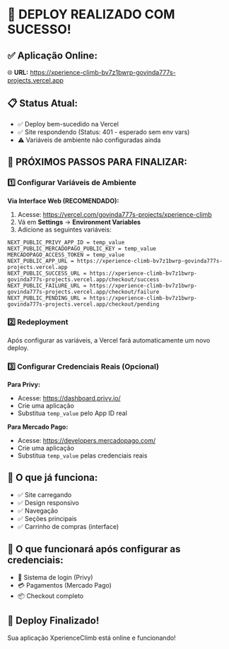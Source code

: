 # 🎉 DEPLOY REALIZADO COM SUCESSO!

## ✅ **Aplicação Online:**
🌐 **URL:** https://xperience-climb-bv7z1bwrp-govinda777s-projects.vercel.app

## 📋 **Status Atual:**
- ✅ Deploy bem-sucedido na Vercel
- ✅ Site respondendo (Status: 401 - esperado sem env vars)
- ⚠️ Variáveis de ambiente não configuradas ainda

## 🔧 **PRÓXIMOS PASSOS PARA FINALIZAR:**

### 1️⃣ **Configurar Variáveis de Ambiente**

**Via Interface Web (RECOMENDADO):**
1. Acesse: https://vercel.com/govinda777s-projects/xperience-climb
2. Vá em **Settings** → **Environment Variables**
3. Adicione as seguintes variáveis:

```
NEXT_PUBLIC_PRIVY_APP_ID = temp_value
NEXT_PUBLIC_MERCADOPAGO_PUBLIC_KEY = temp_value  
MERCADOPAGO_ACCESS_TOKEN = temp_value
NEXT_PUBLIC_APP_URL = https://xperience-climb-bv7z1bwrp-govinda777s-projects.vercel.app
NEXT_PUBLIC_SUCCESS_URL = https://xperience-climb-bv7z1bwrp-govinda777s-projects.vercel.app/checkout/success
NEXT_PUBLIC_FAILURE_URL = https://xperience-climb-bv7z1bwrp-govinda777s-projects.vercel.app/checkout/failure
NEXT_PUBLIC_PENDING_URL = https://xperience-climb-bv7z1bwrp-govinda777s-projects.vercel.app/checkout/pending
```

### 2️⃣ **Redeployment**
Após configurar as variáveis, a Vercel fará automaticamente um novo deploy.

### 3️⃣ **Configurar Credenciais Reais (Opcional)**

**Para Privy:**
- Acesse: https://dashboard.privy.io/
- Crie uma aplicação
- Substitua `temp_value` pelo App ID real

**Para Mercado Pago:**
- Acesse: https://developers.mercadopago.com/
- Crie uma aplicação
- Substitua `temp_value` pelas credenciais reais

## 🎯 **O que já funciona:**
- ✅ Site carregando
- ✅ Design responsivo
- ✅ Navegação
- ✅ Seções principais
- ✅ Carrinho de compras (interface)

## 🔄 **O que funcionará após configurar as credenciais:**
- 🔑 Sistema de login (Privy)
- 💳 Pagamentos (Mercado Pago)
- 📦 Checkout completo

## 🚀 **Deploy Finalizado!**
Sua aplicação XperienceClimb está online e funcionando!
